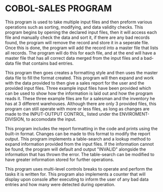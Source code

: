 # COBOL-SALES PROGRAM
  This program is used to take multiple input files and then preform various operations such as sorting, modifying, and data validity checks. This program begins by opening the declared input files, then it will access each file and manually check the data and sort it, if there are any bad records found, the program will remove the record and store it in a seperate file. Once this is done, the program will add the record into a master file that lists all records. The program will do this for each file, and at the end will have a master file that has all correct data merged from the input files and a bad-data file that contains bad entries.
  
  This program then goes creates a formatting style and then uses the master data file to fill the format created. This program will then expand and work with the data provided to then give a sales report for the user and the provided input files. Three example input files have been provided which can be used to show how the information is laid out and how the program reads it. These three example files are for a salesman and the inventory he has at 3 different warehouses. Although there are only 3 provided files, this program can still operate with more or less files, as long as changes are made to the INPUT-OUTPUT CONTROL, listed under the ENVIROMENT-DIVISION, to accomodate the input.
  
  This program includes the report formatting in the code and prints using the built-in format. Changes can be made to this format to modify the report output. This program implements a table-search and a lookup method to expand information provided from the input files. If the information cannot be found, the program will default and output "INVALID" alongside the information that has thrown the error. The table-search can be modified to have greater information stored for further operations.
  
   This program uses multi-level controls breaks to operate and perform the tasks it is written for. This program also implements a counter that will display upon console after executing to inform the user of any bad data entries and how many were detected during operation.
